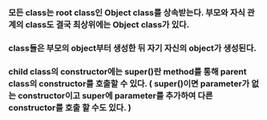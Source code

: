 ### 모든 class는 root class인 Object class를 상속받는다. 부모와 자식 관계의 class도 결국 최상위에는 Object class가 있다.

### class들은 부모의 object부터 생성한 뒤 자기 자신의 object가 생성된다. 

### child class의 constructor에는 super()란 method를 통해 parent class의 constructor를 호출할 수 있다. ( super()이면 parameter가 없는 constructor이고 super에 parameter를 추가하여 다른 constructor를 호출 할 수도 있다. )